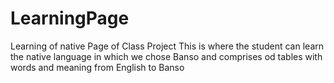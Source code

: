 # LearningPage
Learning of native Page of Class Project 
This is where the student can learn the native language in which we chose Banso and comprises od tables with words and
meaning from English to Banso
